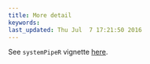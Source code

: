 ```yaml
---
title: More detail
keywords: 
last_updated: Thu Jul  7 17:21:50 2016
---
```


See `systemPipeR` vignette [here](https://bioconductor.org/packages/release/bioc/vignettes/systemPipeR/inst/doc/systemPipeR.html#workflow-overview).

